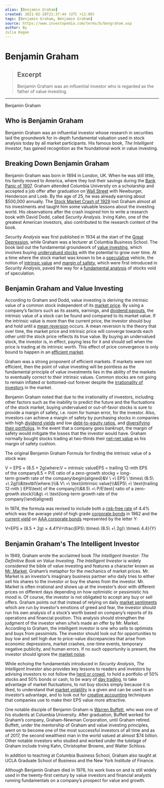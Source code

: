 ```yaml
---
alias: [Benjamin Graham]
created: 2021-02-28T21:37:44 (UTC +11:00)
tags: [Benjamin Graham, Benjamin Graham]
source: https://www.investopedia.com/terms/b/bengraham.asp
author: By
Julia Kagan
---
```


# Benjamin Graham

> ## Excerpt
> Benjamin Graham was an influential investor who is regarded as the father of value investing.

---

Benjamin Graham
## Who is Benjamin Graham

Benjamin Graham was an influential investor whose research in securities laid the groundwork for in-depth fundamental valuation used in stock analysis today by all market participants. His famous book, _The Intelligent Investor_, has gained recognition as the foundational work in value investing.

## Breaking Down Benjamin Graham

Benjamin Graham was born in 1894 in London, UK. When he was still little, his family moved to America, where they lost their savings during the [Bank Panic of 1907](https://www.investopedia.com/terms/b/bank-panic-of-1907.asp). Graham attended Columbia University on a scholarship and accepted a job offer after graduation on [Wall Street](https://www.investopedia.com/terms/w/wallstreet.asp) with Newburger, Henderson and Loeb. By the age of 25, he was already earning about $500,000 annually. The [Stock Market Crash of 1929](https://www.investopedia.com/terms/s/stock-market-crash-1929.asp) lost Graham almost all his investments and taught him some valuable lessons about the investing world. His observations after the crash inspired him to write a research book with David Dodd, called _Security Analysis_. Irving Kahn, one of the greatest American investors, also contributed to the research content of the book.

_Security Analysis_ was first published in 1934 at the start of the [Great Depression](https://www.investopedia.com/terms/g/great_depression.asp), while Graham was a lecturer at Columbia Business School. The book laid out the fundamental groundwork of [value investing](https://www.investopedia.com/terms/v/valueinvesting.asp), which involves buying [undervalued stocks](https://www.investopedia.com/terms/u/undervalued.asp) with the potential to grow over time. At a time where the stock market was known to be a [speculative](https://www.investopedia.com/terms/s/speculation.asp) vehicle, the notion of [intrinsic value](https://www.investopedia.com/terms/i/intrinsicvalue.asp) and [margin of safety](https://www.investopedia.com/terms/m/marginofsafety.asp), which were first introduced in _Security Analysis_, paved the way for a [fundamental analysis](https://www.investopedia.com/terms/f/fundamentalanalysis.asp) of stocks void of speculation.

## Benjamin Graham and Value Investing

According to Graham and Dodd, value investing is deriving the intrinsic value of a common stock independent of its [market price](https://www.investopedia.com/terms/m/market-price.asp). By using a company’s factors such as its assets, earnings, and [dividend payouts](https://www.investopedia.com/terms/d/dividendpayoutratio.asp), the intrinsic value of a stock can be found and compared to its market value. If the intrinsic value is more than the current price, the investor should buy and hold until a [mean reversion](https://www.investopedia.com/terms/m/meanreversion.asp) occurs. A mean reversion is the theory that over time, the market price and intrinsic price will converge towards each other until the stock price reflects its true value. By buying an undervalued stock, the investor is, in effect, paying less for it and should sell when the price is trading at its intrinsic worth. This effect of price convergence is only bound to happen in an [efficient market](https://www.investopedia.com/terms/m/marketefficiency.asp).

Graham was a strong proponent of efficient markets. If markets were not efficient, then the point of value investing will be pointless as the fundamental principle of value investments lies in the ability of the markets to eventually correct to their intrinsic values. Common stocks are not going to remain inflated or bottomed-out forever despite the [irrationality of investors](https://www.investopedia.com/terms/r/rational-behavior.asp) in the market.

Benjamin Graham noted that due to the irrationality of investors, including other factors such as the inability to predict the future and the fluctuations of the stock market, buying undervalued or out-of-favor stocks is sure to provide a margin of safety, i.e. room for human error, for the investor. Also, investors can achieve a margin of safety by purchasing stocks in companies with high [dividend yields](https://www.investopedia.com/terms/d/dividendyield.asp) and low [debt-to-equity ratios](https://www.investopedia.com/terms/d/debtequityratio.asp), and [diversifying their portfolios](https://www.investopedia.com/terms/d/diversification.asp). In the event that a company goes bankrupt, the margin of safety would mitigate the losses that the investor would have. Graham normally bought stocks trading at two-thirds their [net-net value](https://www.investopedia.com/terms/n/net-net.asp) as his margin of safety cushion.

The original Benjamin Graham Formula for finding the intrinsic value of a stock was:

V \= EPS × (8.5 + 2g)where:V \= intrinsic valueEPS \= trailing 12-mth EPS of the company8.5 \= P/E ratio of a zero-growth stockg \= long-term growth rate of the company\\begin{aligned}&V \\ =\\ EPS \\ \\times\\ (8.5\\ +\\ 2g)\\\\&\\textbf{where:}\\\\& V\\ =\\ \\text{intrinsic value}\\\\&EPS\\ =\\ \\text{trailing 12-mth } EPS\\text{ of the company}\\\\&8.5\\ =\\ P/E\\text{ ratio of a zero-growth stock}\\\\&g\\ =\\ \\text{long-term growth rate of the company}\\end{aligned}

In 1974, the formula was revised to include both a [risk-free rate](https://www.investopedia.com/terms/r/risk-freerate.asp) of 4.4% which was the average yield of high grade [corporate bonds](https://www.investopedia.com/terms/c/corporatebond.asp) in 1962 and the [current yield](https://www.investopedia.com/terms/c/currentyield.asp) on [AAA corporate bonds](https://www.investopedia.com/terms/a/aaa.asp) represented by the letter Y:

V\=EPS × (8.5 + 2g) × 4.4YV=\\frac{EPS\\ \\times\\ (8.5\\ +\\ 2g)\\ \\times\\ 4.4}{Y}

## Benjamin Graham's The Intelligent Investor

In 1949, Graham wrote the acclaimed book _The Intelligent Investor: The Definitive Book on Value Investing_. _The Intelligent Investor_ is widely considered the bible of value investing and features a character known as [Mr. Market](https://www.investopedia.com/terms/m/mr-market.asp), Graham’s metaphor for the mechanics of market prices. Mr. Market is an investor’s imaginary business partner who daily tries to either sell his shares to the investor or buy the shares from the investor. Mr. Market is often irrational and shows up at the investor’s door with different prices on different days depending on how optimistic or pessimistic his mood is. Of course, the investor is not obligated to accept any buy or sell offers. Graham points out that instead of relying on daily [market sentiments](https://www.investopedia.com/terms/m/marketsentiment.asp) which are run by investor’s emotions of greed and fear, the investor should run his own analysis of a stock’s worth based on company’s reports of its operations and financial position. This analysis should strengthen the judgment of the investor when s/he’s made an offer by Mr. Market. According to Graham, the intelligent investor is one who sells to optimists and buys from pessimists. The investor should look out for opportunities to buy low and sell high due to price-value discrepancies that arise from economic depressions, market crashes, one-time events, temporary negative publicity, and human errors. If no such opportunity is present, the investor should ignore the [market noise](https://www.investopedia.com/terms/n/noise.asp).

While echoing the fundamentals introduced in _Security Analysis_, _The Intelligent Investor_ also provides key lessons to readers and investors by advising investors to not follow the [herd or crowd](https://www.investopedia.com/terms/h/herdinstinct.asp), to hold a portfolio of 50% stocks and 50% bonds or cash, to be wary of [day trading](https://www.investopedia.com/terms/d/daytrader.asp), to take advantage of market fluctuations, to not buy stocks simply because it is liked, to understand that [market volatility](https://www.investopedia.com/terms/v/volatility.asp) is a given and can be used to an investor’s advantage, and to look out for [creative accounting](https://www.investopedia.com/terms/c/creative-accounting.asp) techniques that companies use to make their EPS value more attractive.

One notable disciple of Benjamin Graham is [Warren Buffett](https://www.investopedia.com/terms/o/oracleofomaha.asp), who was one of his students at Columbia University. After graduation, Buffett worked for Graham’s company, Graham-Newman Corporation, until Graham retired. Buffett, under the mentorship of Graham and value investing principles, went on to become one of the most successful investors of all time and as of 2017, the second wealthiest man in the world valued at almost $74 billion. Other notable investors who studied and worked under the tutelage of Graham include Irving Kahn, Christopher Browne, and Walter Schloss.

In addition to teaching at Columbia Business School, Graham also taught at UCLA Graduate School of Business and the New York Institute of Finance.

Although Benjamin Graham died in 1976, his work lives on and is still widely used in the twenty-first century by value investors and financial analysts running fundamentals on a company’s prospect for value and growth.
